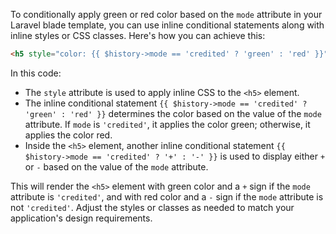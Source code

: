 To conditionally apply green or red color based on the `mode` attribute in your Laravel blade template, you can use inline conditional statements along with inline styles or CSS classes. Here's how you can achieve this:

```html
<h5 style="color: {{ $history->mode == 'credited' ? 'green' : 'red' }}">{{ $history->mode == 'credited' ? '+' : '-' }} {{ $history->amount }}</h5>
```

In this code:
- The `style` attribute is used to apply inline CSS to the `<h5>` element.
- The inline conditional statement `{{ $history->mode == 'credited' ? 'green' : 'red' }}` determines the color based on the value of the `mode` attribute. If `mode` is `'credited'`, it applies the color green; otherwise, it applies the color red.
- Inside the `<h5>` element, another inline conditional statement `{{ $history->mode == 'credited' ? '+' : '-' }}` is used to display either `+` or `-` based on the value of the `mode` attribute.

This will render the `<h5>` element with green color and a `+` sign if the `mode` attribute is `'credited'`, and with red color and a `-` sign if the `mode` attribute is not `'credited'`. Adjust the styles or classes as needed to match your application's design requirements.